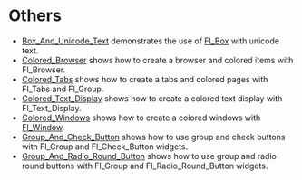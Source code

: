 # Others

* [Box_And_Unicode_Text](Box_And_Unicode_Text/README.md) demonstrates the use of [Fl_Box](https://www.fltk.org/doc-1.3/classFl__Box.html) with unicode text.
* [Colored_Browser](Colored_Browser/README.md) shows how to create a browser and colored items with Fl_Browser.
* [Colored_Tabs](Colored_Tabs/README.md) shows how to create a tabs and colored pages with Fl_Tabs and Fl_Group.
* [Colored_Text_Display](Colored_Text_Display/README.md) shows how to create a colored text display with Fl_Text_Display.
* [Colored_Windows](Colored_Windows/README.md) shows how to create a colored windows with [Fl_Window](https://www.fltk.org/doc-1.3/classFl__Window.html).
* [Group_And_Check_Button](Group_And_Check_Button/README.md) shows how to use group and check buttons with Fl_Group and Fl_Check_Button widgets.
* [Group_And_Radio_Round_Button](Group_And_Radio_Round_Button/README.md) shows how to use group and radio round buttons with Fl_Group and Fl_Radio_Round_Button widgets.
